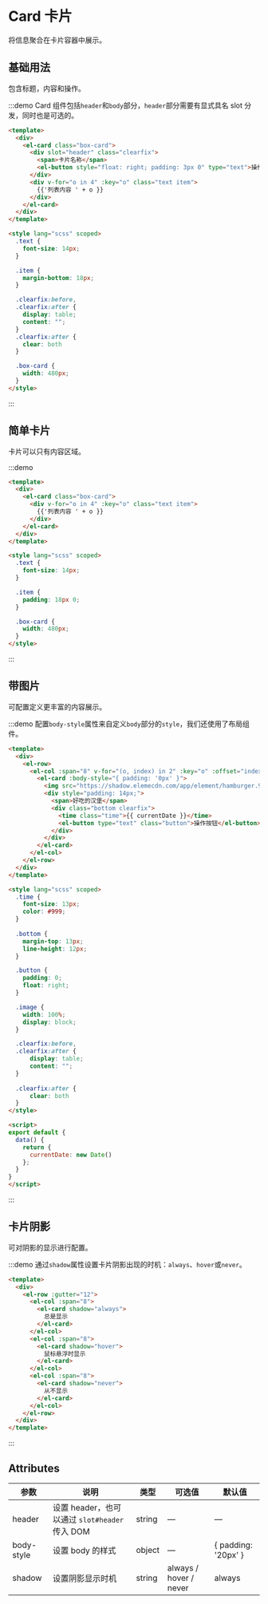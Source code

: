 # Card 卡片
将信息聚合在卡片容器中展示。

## 基础用法


包含标题，内容和操作。

:::demo Card 组件包括`header`和`body`部分，`header`部分需要有显式具名 slot 分发，同时也是可选的。
```html
<template>
  <div>
    <el-card class="box-card">
      <div slot="header" class="clearfix">
        <span>卡片名称</span>
        <el-button style="float: right; padding: 3px 0" type="text">操作按钮</el-button>
      </div>
      <div v-for="o in 4" :key="o" class="text item">
        {{'列表内容 ' + o }}
      </div>
    </el-card>
  </div>
</template>

<style lang="scss" scoped>
  .text {
    font-size: 14px;
  }

  .item {
    margin-bottom: 18px;
  }

  .clearfix:before,
  .clearfix:after {
    display: table;
    content: "";
  }
  .clearfix:after {
    clear: both
  }

  .box-card {
    width: 480px;
  }
</style>
```
:::

## 简单卡片

卡片可以只有内容区域。

:::demo
```html
<template>
  <div>
    <el-card class="box-card">
      <div v-for="o in 4" :key="o" class="text item">
        {{'列表内容 ' + o }}
      </div>
    </el-card>
  </div>
</template>

<style lang="scss" scoped>
  .text {
    font-size: 14px;
  }

  .item {
    padding: 18px 0;
  }

  .box-card {
    width: 480px;
  }
</style>
```
:::

## 带图片

可配置定义更丰富的内容展示。

:::demo 配置`body-style`属性来自定义`body`部分的`style`，我们还使用了布局组件。
```html
<template>
  <div>
    <el-row>
      <el-col :span="8" v-for="(o, index) in 2" :key="o" :offset="index > 0 ? 2 : 0">
        <el-card :body-style="{ padding: '0px' }">
          <img src="https://shadow.elemecdn.com/app/element/hamburger.9cf7b091-55e9-11e9-a976-7f4d0b07eef6.png" class="image">
          <div style="padding: 14px;">
            <span>好吃的汉堡</span>
            <div class="bottom clearfix">
              <time class="time">{{ currentDate }}</time>
              <el-button type="text" class="button">操作按钮</el-button>
            </div>
          </div>
        </el-card>
      </el-col>
    </el-row>
  </div>
</template>

<style lang="scss" scoped>
  .time {
    font-size: 13px;
    color: #999;
  }
  
  .bottom {
    margin-top: 13px;
    line-height: 12px;
  }

  .button {
    padding: 0;
    float: right;
  }

  .image {
    width: 100%;
    display: block;
  }

  .clearfix:before,
  .clearfix:after {
      display: table;
      content: "";
  }
  
  .clearfix:after {
      clear: both
  }
</style>

<script>
export default {
  data() {
    return {
      currentDate: new Date()
    };
  }
}
</script>
```
:::

## 卡片阴影

可对阴影的显示进行配置。

:::demo 通过`shadow`属性设置卡片阴影出现的时机：`always`、`hover`或`never`。
```html
<template>
  <div>
    <el-row :gutter="12">
      <el-col :span="8">
        <el-card shadow="always">
          总是显示
        </el-card>
      </el-col>
      <el-col :span="8">
        <el-card shadow="hover">
          鼠标悬浮时显示
        </el-card>
      </el-col>
      <el-col :span="8">
        <el-card shadow="never">
          从不显示
        </el-card>
      </el-col>
    </el-row>
  </div>
</template>
```
:::

## Attributes
| 参数      | 说明    | 类型      | 可选值       | 默认值   |
|---------- |-------- |---------- |-------------  |-------- |
| header | 设置 header，也可以通过 `slot#header` 传入 DOM | string| — | — |
| body-style | 设置 body 的样式| object| — | { padding: '20px' } |
| shadow | 设置阴影显示时机 | string | always / hover / never | always |
